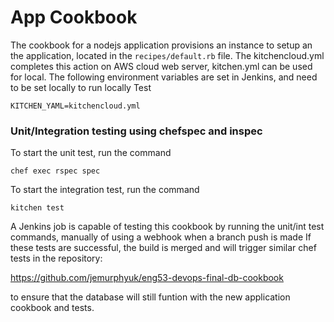 # App Cookbook
The cookbook for a nodejs application provisions an instance to setup an the application, located in the ``recipes/default.rb`` file. The kitchencloud.yml completes this action on AWS cloud web server, kitchen.yml can be used for local.
The following environment variables are set in Jenkins, and need to be set locally to run locally
Test
````
KITCHEN_YAML=kitchencloud.yml
````

### Unit/Integration testing using chefspec and inspec

To start the unit test, run the command

````
chef exec rspec spec
````
To start the integration test, run the command

````
kitchen test
````
A Jenkins job is capable of testing this cookbook by running the unit/int test commands, manually of using a webhook when a branch push is made
If these tests are successful, the build is merged and will trigger similar chef tests in the repository:

https://github.com/jemurphyuk/eng53-devops-final-db-cookbook

to ensure that the database will still funtion with the new application cookbook and tests. 
